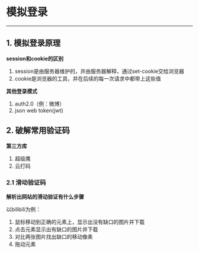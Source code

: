 # 模拟登录
---
## 1. 模拟登录原理
**session和cookie的区别**

1. session是由服务器维护的，并由服务器解释，通过set-cookie交给浏览器
2. cookie是浏览器的工具，并在后续的每一次请求中都带上这些值

**其他登录模式**
1. auth2.0（例：微博）
2. json web token(jwt)

## 2. 破解常用验证码

**第三方库**
1. 超级鹰
2. 云打码

### 2.1 滑动验证码

**解析出网站的滑动验证有什么步骤**

以bilibili为例：

1. 鼠标移动到正确的元素上，显示出没有缺口的图片并下载
2. 点击元素显示出有缺口的图片并下载
3. 对比两张图片找出缺口的移动像素
4. 拖动元素